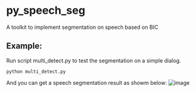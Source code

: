 # py_speech_seg
A toolkit to implement segmentation on speech based on BIC

## Example:
Run script multi_detect.py to test the segmentation on a simple dialog.

`python multi_detect.py`

And you can get a speech segmentation result as showm below:
![image](https://github.com/wblgers/py_speech_seg/raw/master/Demo1.png)

